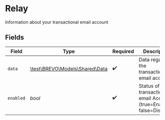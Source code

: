 # Relay

Information about your transactional email account


## Fields

| Field                                                                     | Type                                                                      | Required                                                                  | Description                                                               | Example                                                                   |
| ------------------------------------------------------------------------- | ------------------------------------------------------------------------- | ------------------------------------------------------------------------- | ------------------------------------------------------------------------- | ------------------------------------------------------------------------- |
| `data`                                                                    | [\test\BREVO\Models\Shared\Data](../../models/shared/Data.md)             | :heavy_check_mark:                                                        | Data regarding the transactional email account                            |                                                                           |
| `enabled`                                                                 | *bool*                                                                    | :heavy_check_mark:                                                        | Status of your transactional email Account (true=Enabled, false=Disabled) | true                                                                      |